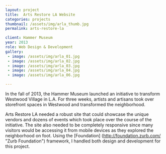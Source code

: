 ```yaml
---
layout: project
title:  Arts Restore LA Website
categories: projects
thumbnail: /assets/img/arla_thumb.jpg
permalink: arts-restore-la

client: Hammer Museum
year: 2013
role: Web Design & Development
gallery:
 - image: /assets/img/arla_01.jpg
 - image: /assets/img/arla_02.jpg
 - image: /assets/img/arla_03.jpg
 - image: /assets/img/arla_04.jpg
 - image: /assets/img/arla_06.jpg

---
```


In the fall of 2013, the Hammer Museum launched an initiative to transform Westwood Village in L.A. For three weeks, artists and artisans took over storefront spaces in Westwood and transformed the neighborhood.

Arts Restore LA needed a robust site that could showcase the unique vendors and dozens of events which took place over the course of the initiative. The site also needed to be completely responsive since many visitors would be accessing it from mobile devices as they explored the neighborhood on foot. Using the [Foundation] (http://foundation.zurb.com/ "Zurb Foundation") framework, I handled both design and development for this project.  
